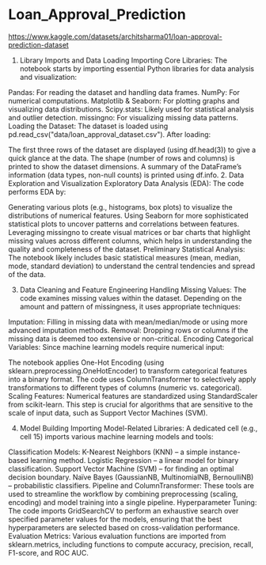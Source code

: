 # Loan_Approval_Prediction

https://www.kaggle.com/datasets/architsharma01/loan-approval-prediction-dataset

1. Library Imports and Data Loading
Importing Core Libraries:
The notebook starts by importing essential Python libraries for data analysis and visualization:

Pandas: For reading the dataset and handling data frames.
NumPy: For numerical computations.
Matplotlib & Seaborn: For plotting graphs and visualizing data distributions.
Scipy.stats: Likely used for statistical analysis and outlier detection.
missingno: For visualizing missing data patterns.
Loading the Dataset:
The dataset is loaded using pd.read_csv("data/loan_approval_dataset.csv"). After loading:

The first three rows of the dataset are displayed (using df.head(3)) to give a quick glance at the data.
The shape (number of rows and columns) is printed to show the dataset dimensions.
A summary of the DataFrame’s information (data types, non-null counts) is printed using df.info.
2. Data Exploration and Visualization
Exploratory Data Analysis (EDA):
The code performs EDA by:

Generating various plots (e.g., histograms, box plots) to visualize the distributions of numerical features.
Using Seaborn for more sophisticated statistical plots to uncover patterns and correlations between features.
Leveraging missingno to create visual matrices or bar charts that highlight missing values across different columns, which helps in understanding the quality and completeness of the dataset.
Preliminary Statistical Analysis:
The notebook likely includes basic statistical measures (mean, median, mode, standard deviation) to understand the central tendencies and spread of the data.

3. Data Cleaning and Feature Engineering
Handling Missing Values:
The code examines missing values within the dataset. Depending on the amount and pattern of missingness, it uses appropriate techniques:

Imputation: Filling in missing data with mean/median/mode or using more advanced imputation methods.
Removal: Dropping rows or columns if the missing data is deemed too extensive or non-critical.
Encoding Categorical Variables:
Since machine learning models require numerical input:

The notebook applies One-Hot Encoding (using sklearn.preprocessing.OneHotEncoder) to transform categorical features into a binary format.
The code uses ColumnTransformer to selectively apply transformations to different types of columns (numeric vs. categorical).
Scaling Features:
Numerical features are standardized using StandardScaler from scikit-learn. This step is crucial for algorithms that are sensitive to the scale of input data, such as Support Vector Machines (SVM).

4. Model Building
Importing Model-Related Libraries:
A dedicated cell (e.g., cell 15) imports various machine learning models and tools:

Classification Models:
K-Nearest Neighbors (KNN) – a simple instance-based learning method.
Logistic Regression – a linear model for binary classification.
Support Vector Machine (SVM) – for finding an optimal decision boundary.
Naïve Bayes (GaussianNB, MultinomialNB, BernoulliNB) – probabilistic classifiers.
Pipeline and ColumnTransformer:
These tools are used to streamline the workflow by combining preprocessing (scaling, encoding) and model training into a single pipeline.
Hyperparameter Tuning:
The code imports GridSearchCV to perform an exhaustive search over specified parameter values for the models, ensuring that the best hyperparameters are selected based on cross-validation performance.
Evaluation Metrics:
Various evaluation functions are imported from sklearn.metrics, including functions to compute accuracy, precision, recall, F1-score, and ROC AUC.
